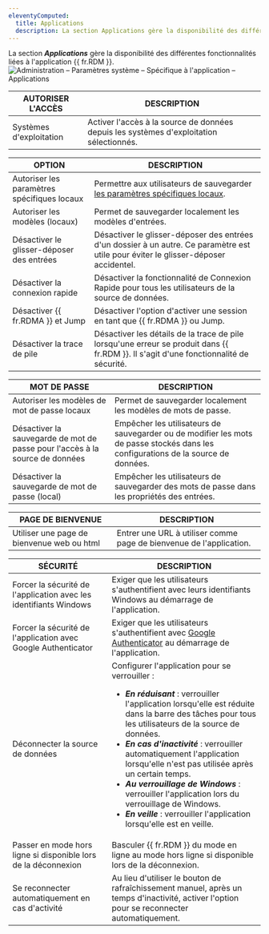 ```yaml
---
eleventyComputed:
  title: Applications
  description: La section Applications gère la disponibilité des différentes fonctionnalités liées à l'application {{ fr.RDM }}.
---
```

La section ***Applications*** gère la disponibilité des différentes fonctionnalités liées à l'application {{ fr.RDM }}.
![Administration – Paramètres système – Spécifique à l'application – Applications](https://cdnweb.devolutions.net/docs/RDMW2041_2024_1.png)

| AUTORISER L'ACCÈS       | DESCRIPTION                                                     |
|-------------------------|-----------------------------------------------------------------|
| Systèmes d'exploitation | Activer l'accès à la source de données depuis les systèmes d'exploitation sélectionnés. |

| OPTION                             | DESCRIPTION                                              |
|------------------------------------|----------------------------------------------------------|
| Autoriser les paramètres spécifiques locaux | Permettre aux utilisateurs de sauvegarder [les paramètres spécifiques locaux](/rdm/windows/commands/edit/setting-overrides/specific-settings/). |
| Autoriser les modèles (locaux)            | Permet de sauvegarder localement les modèles d'entrées.                |
| Désactiver le glisser-déposer des entrées | Désactiver le glisser-déposer des entrées d'un dossier à un autre. Ce paramètre est utile pour éviter le glisser-déposer accidentel. |
| Désactiver la connexion rapide             | Désactiver la fonctionnalité de Connexion Rapide pour tous les utilisateurs de la source de données. |
| Désactiver {{ fr.RDMA }} et Jump    | Désactiver l'option d'activer une session en tant que {{ fr.RDMA }} ou Jump.|
| Désactiver la trace de pile                | Désactiver les détails de la trace de pile lorsqu'une erreur se produit dans {{ fr.RDM }}. Il s'agit d'une fonctionnalité de sécurité. |

| MOT DE PASSE                         | DESCRIPTION                                                |
|--------------------------------------|------------------------------------------------------------|
| Autoriser les modèles de mot de passe locaux | Permet de sauvegarder localement les modèles de mots de passe.             |
| Désactiver la sauvegarde de mot de passe pour l'accès à la source de données | Empêcher les utilisateurs de sauvegarder ou de modifier les mots de passe stockés dans les configurations de la source de données. |
| Désactiver la sauvegarde de mot de passe (local)    | Empêcher les utilisateurs de sauvegarder des mots de passe dans les propriétés des entrées.  |

| PAGE DE BIENVENUE                  | DESCRIPTION                                                     |
|------------------------------------|-----------------------------------------------------------------|
| Utiliser une page de bienvenue web ou html | Entrer une URL à utiliser comme page de bienvenue de l'application.          |

| SÉCURITÉ                      | DESCRIPTION          |
|-------------------------------|----------------------|
| Forcer la sécurité de l'application avec les identifiants Windows  | Exiger que les utilisateurs s'authentifient avec leurs identifiants Windows au démarrage de l'application.                                               |
| Forcer la sécurité de l'application avec Google Authenticator | Exiger que les utilisateurs s'authentifient avec [Google Authenticator](/rdm/windows/data-sources/multi-factor-authentication/authenticator-totp/) au démarrage de l'application.           |
| Déconnecter la source de données                               | Configurer l'application pour se verrouiller :<ul><li>***En réduisant*** : verrouiller l'application lorsqu'elle est réduite dans la barre des tâches pour tous les utilisateurs de la source de données.<br><li>***En cas d'inactivité*** : verrouiller automatiquement l'application lorsqu'elle n'est pas utilisée après un certain temps.<li>***Au verrouillage de Windows*** : verrouiller l'application lors du verrouillage de Windows.</li><li>***En veille*** : verrouiller l'application lorsqu'elle est en veille.</li></ul>  |
| Passer en mode hors ligne si disponible lors de la déconnexion | Basculer {{ fr.RDM }} du mode en ligne au mode hors ligne si disponible lors de la déconnexion.                                         |
| Se reconnecter automatiquement en cas d'activité                  | Au lieu d'utiliser le bouton de rafraîchissement manuel, après un temps d'inactivité, activer l'option pour se reconnecter automatiquement.                                         |
